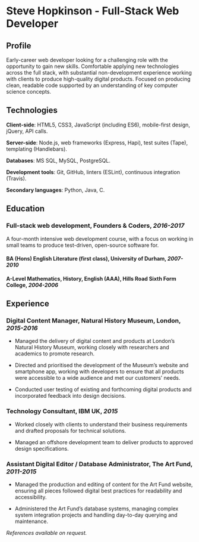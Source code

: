 # Steve Hopkinson - Full-Stack Web Developer

## Profile

Early-career web developer looking for a challenging role with the opportunity to gain new skills. Comfortable applying new technologies across the full stack, with substantial non-development experience working with clients to produce high-quality digital products. Focused on producing clean, readable code supported by an understanding of key computer science concepts.


## Technologies

__Client-side__: HTML5, CSS3, JavaScript (including ES6), mobile-first design, jQuery, API calls.

__Server-side__: Node.js, web frameworks (Express, Hapi), test suites (Tape), templating (Handlebars).

__Databases__: MS SQL, MySQL, PostgreSQL.

__Development tools__: Git, GitHub, linters (ESLint), continuous integration (Travis).

__Secondary languages__: Python, Java, C.


## Education

### __Full-stack web development__, Founders & Coders, _2016-2017_

A four-month intensive web development course, with a focus on working in small teams to produce test-driven, open-source software for.

#### __BA (Hons) English Literature (first class)__, University of Durham, _2007-2010_

#### __A-Level Mathematics, History, English (AAA)__, Hills Road Sixth Form College, _2004-2006_


## Experience

### __Digital Content Manager__, Natural History Museum, London, _2015-2016_

- Managed the delivery of digital content and products at London’s Natural History Museum, working closely with researchers and academics to promote research.

- Directed and prioritised the development of the Museum’s website and smartphone app, working with developers to ensure that all products were accessible to a wide audience and met our customers’ needs.

- Conducted user testing of existing and forthcoming digital products and incorporated feedback into design decisions.

### __Technology Consultant__, IBM UK, _2015_

- Worked closely with clients to understand their business requirements and drafted proposals for technical solutions.

- Managed an offshore development team to deliver products to approved design specifications.

### __Assistant Digital Editor / Database Administrator__, The Art Fund, _2011-2015_

- Managed the production and editing of content for the Art Fund website, ensuring all pieces followed digital best practices for readability and accessibility.

- Administered the Art Fund’s database systems, managing complex system integration projects and handling day-to-day querying and maintenance.


_References available on request._
